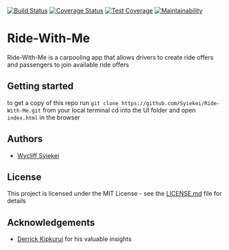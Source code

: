 [![Build Status](https://travis-ci.org/Syiekei/Ride-With-Me.svg?branch=develop)](https://travis-ci.org/Syiekei/Ride-With-Me) [![Coverage Status](https://coveralls.io/repos/github/Syiekei/Ride-With-Me/badge.svg?branch=develop)](https://coveralls.io/github/Syiekei/Ride-With-Me?branch=develop) [![Test Coverage](https://api.codeclimate.com/v1/badges/b3f10d58926db9638e30/test_coverage)](https://codeclimate.com/github/Syiekei/Ride-With-Me/test_coverage) [![Maintainability](https://api.codeclimate.com/v1/badges/b3f10d58926db9638e30/maintainability)](https://codeclimate.com/github/Syiekei/Ride-With-Me/maintainability)

# Ride-With-Me
Ride-With-Me is a carpooling app that allows drivers to create ride offers and passengers to join available ride offers

## Getting started
 to get a copy of this repo run ``git clone https://github.com/Syiekei/Ride-With-Me.git`` from your local terminal
 cd into the UI folder and open ``index.html`` in the browser

## Authors
* [Wycliff Syiekei](https://github.com/Syiekei)

## License
This project is licensed under the MIT License - see the [LICENSE.md](LICENSE) file for details

## Acknowledgements
* [Derrick Kipkurui](https://github.com/derrickkipkurui)  for his valuable insights
